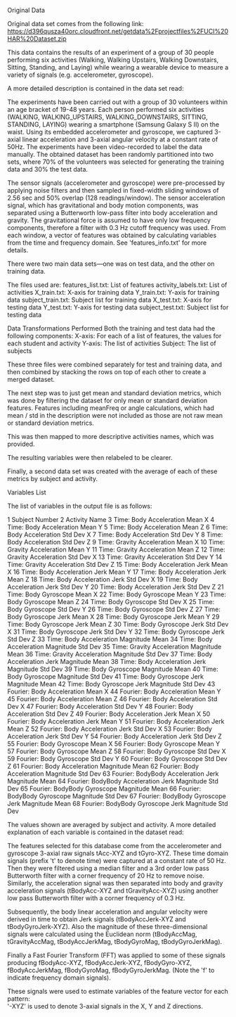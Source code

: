 Original Data

Original data set comes from the following link:
https://d396qusza40orc.cloudfront.net/getdata%2Fprojectfiles%2FUCI%20HAR%20Dataset.zip 

This data contains the results of an experiment of a group of 30 people performing six activities (Walking, Walking Upstairs, Walking Downstairs, Sitting, Standing, and Laying) while wearing a wearable device to measure a variety of signals (e.g. accelerometer, gyroscope).  

A more detailed description is contained in the data set read:

The experiments have been carried out with a group of 30 volunteers within an age bracket of 19-48 years. Each person performed six activities (WALKING, WALKING_UPSTAIRS, WALKING_DOWNSTAIRS, SITTING, STANDING, LAYING) wearing a smartphone (Samsung Galaxy S II) on the waist. Using its embedded accelerometer and gyroscope, we captured 3-axial linear acceleration and 3-axial angular velocity at a constant rate of 50Hz. The experiments have been video-recorded to label the data manually. The obtained dataset has been randomly partitioned into two sets, where 70% of the volunteers was selected for generating the training data and 30% the test data. 

The sensor signals (accelerometer and gyroscope) were pre-processed by applying noise filters and then sampled in fixed-width sliding windows of 2.56 sec and 50% overlap (128 readings/window). The sensor acceleration signal, which has gravitational and body motion components, was separated using a Butterworth low-pass filter into body acceleration and gravity. The gravitational force is assumed to have only low frequency components, therefore a filter with 0.3 Hz cutoff frequency was used. From each window, a vector of features was obtained by calculating variables from the time and frequency domain. See 'features_info.txt' for more details. 


There were two main data sets—one was on test data, and the other on training data.

The files used are:
features_list.txt: List of features
activity_labels.txt: List of activities
X_train.txt: X-axis for training data
Y_train.txt: Y-axis for training data
subject_train.txt: Subject list for training data
X_test.txt: X-axis for testing data
Y_test.txt: Y-axis for testing data
subject_test.txt: Subject list for testing data

Data Transformations Performed
Both the training and test data had the following components:
X-axis: For each of a list of features, the values for each student and activity
Y-axis: The list of activities
Subject: The list of subjects

These three files were combined separately for test and training data, and then combined by stacking the rows on top of each other to create a merged dataset.

The next step was to just get mean and standard deviation metrics, which was done by filtering the dataset for only mean or standard deviation features.  Features including meanFreq or angle calculations, which had mean / std in the description were not included as those are not raw mean or standard deviation metrics.

This was then mapped to more descriptive activities names, which was provided.

The resulting variables were then relabeled to be clearer.

Finally, a second data set was created with the average of each of these metrics by subject and activity.

Variables List

The list of variables in the output file is as follows:

1	Subject Number
2	Activity Name
3	Time: Body Acceleration Mean X
4	Time: Body Acceleration Mean Y
5	Time: Body Acceleration Mean Z
6	Time: Body Acceleration Std Dev X
7	Time: Body Acceleration Std Dev Y
8	Time: Body Acceleration Std Dev Z
9	Time: Gravity Acceleration Mean X
10	Time: Gravity Acceleration Mean Y
11	Time: Gravity Acceleration Mean Z
12	Time: Gravity Acceleration Std Dev X
13	Time: Gravity Acceleration Std Dev Y
14	Time: Gravity Acceleration Std Dev Z
15	Time: Body Acceleration Jerk Mean X
16	Time: Body Acceleration Jerk Mean Y
17	Time: Body Acceleration Jerk Mean Z
18	Time: Body Acceleration Jerk Std Dev X
19	Time: Body Acceleration Jerk Std Dev Y
20	Time: Body Acceleration Jerk Std Dev Z
21	Time: Body Gyroscope Mean X
22	Time: Body Gyroscope Mean Y
23	Time: Body Gyroscope Mean Z
24	Time: Body Gyroscope Std Dev X
25	Time: Body Gyroscope Std Dev Y
26	Time: Body Gyroscope Std Dev Z
27	Time: Body Gyroscope Jerk Mean X
28	Time: Body Gyroscope Jerk Mean Y
29	Time: Body Gyroscope Jerk Mean Z
30	Time: Body Gyroscope Jerk Std Dev X
31	Time: Body Gyroscope Jerk Std Dev Y
32	Time: Body Gyroscope Jerk Std Dev Z
33	Time: Body Acceleration Magnitude Mean
34	Time: Body Acceleration Magnitude Std Dev
35	Time: Gravity Acceleration Magnitude Mean
36	Time: Gravity Acceleration Magnitude Std Dev
37	Time: Body Acceleration Jerk Magnitude Mean
38	Time: Body Acceleration Jerk Magnitude Std Dev
39	Time: Body Gyroscope Magnitude Mean
40	Time: Body Gyroscope Magnitude Std Dev
41	Time: Body Gyroscope Jerk Magnitude Mean
42	Time: Body Gyroscope Jerk Magnitude Std Dev
43	Fourier: Body Acceleration Mean X
44	Fourier: Body Acceleration Mean Y
45	Fourier: Body Acceleration Mean Z
46	Fourier: Body Acceleration Std Dev X
47	Fourier: Body Acceleration Std Dev Y
48	Fourier: Body Acceleration Std Dev Z
49	Fourier: Body Acceleration Jerk Mean X
50	Fourier: Body Acceleration Jerk Mean Y
51	Fourier: Body Acceleration Jerk Mean Z
52	Fourier: Body Acceleration Jerk Std Dev X
53	Fourier: Body Acceleration Jerk Std Dev Y
54	Fourier: Body Acceleration Jerk Std Dev Z
55	Fourier: Body Gyroscope Mean X
56	Fourier: Body Gyroscope Mean Y
57	Fourier: Body Gyroscope Mean Z
58	Fourier: Body Gyroscope Std Dev X
59	Fourier: Body Gyroscope Std Dev Y
60	Fourier: Body Gyroscope Std Dev Z
61	Fourier: Body Acceleration Magnitude Mean
62	Fourier: Body Acceleration Magnitude Std Dev
63	Fourier: BodyBody Acceleration Jerk Magnitude Mean
64	Fourier: BodyBody Acceleration Jerk Magnitude Std Dev
65	Fourier: BodyBody Gyroscope Magnitude Mean
66	Fourier: BodyBody Gyroscope Magnitude Std Dev
67	Fourier: BodyBody Gyroscope Jerk Magnitude Mean
68	Fourier: BodyBody Gyroscope Jerk Magnitude Std Dev

The values shown are averaged by subject and activity.  A more detailed explanation of each variable is contained in the dataset read:

The features selected for this database come from the accelerometer and gyroscope 3-axial raw signals tAcc-XYZ and tGyro-XYZ. These time domain signals (prefix 't' to denote time) were captured at a constant rate of 50 Hz. Then they were filtered using a median filter and a 3rd order low pass Butterworth filter with a corner frequency of 20 Hz to remove noise. Similarly, the acceleration signal was then separated into body and gravity acceleration signals (tBodyAcc-XYZ and tGravityAcc-XYZ) using another low pass Butterworth filter with a corner frequency of 0.3 Hz. 

Subsequently, the body linear acceleration and angular velocity were derived in time to obtain Jerk signals (tBodyAccJerk-XYZ and tBodyGyroJerk-XYZ). Also the magnitude of these three-dimensional signals were calculated using the Euclidean norm (tBodyAccMag, tGravityAccMag, tBodyAccJerkMag, tBodyGyroMag, tBodyGyroJerkMag). 

Finally a Fast Fourier Transform (FFT) was applied to some of these signals producing fBodyAcc-XYZ, fBodyAccJerk-XYZ, fBodyGyro-XYZ, fBodyAccJerkMag, fBodyGyroMag, fBodyGyroJerkMag. (Note the 'f' to indicate frequency domain signals). 

These signals were used to estimate variables of the feature vector for each pattern:  
'-XYZ' is used to denote 3-axial signals in the X, Y and Z directions.
